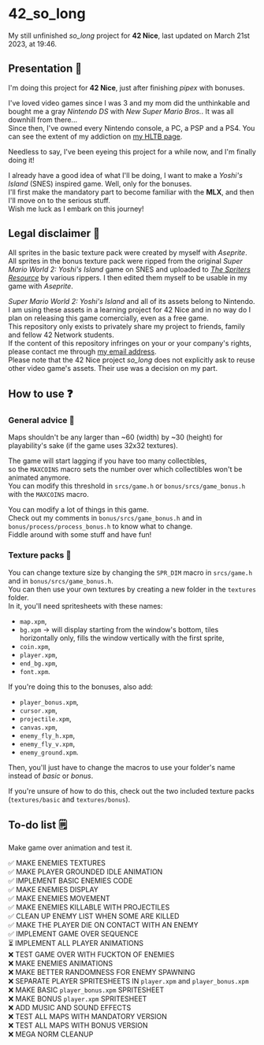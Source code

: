 # 42_so_long

My still unfinished *so_long* project for **42 Nice**, last updated on March 21st 2023, at 19:46.

## Presentation 👾

I'm doing this project for **42 Nice**, just after finishing *pipex* with bonuses.

I've loved video games since I was 3 and my mom did the unthinkable and bought me a gray *Nintendo DS* with *New Super Mario Bros.*. It was all downhill from there...  
Since then, I've owned every Nintendo console, a PC, a PSP and a PS4. You can see the extent of my addiction on [my HLTB page].

[my HLTB page]: https://howlongtobeat.com/user/SCOUNDREL

Needless to say, I've been eyeing this project for a while now, and I'm finally doing it!

I already have a good idea of what I'll be doing, I want to make a *Yoshi's Island* (SNES) inspired game. Well, only for the bonuses.  
I'll first make the mandatory part to become familiar with the **MLX**, and then I'll move on to the serious stuff.  
Wish me luck as I embark on this journey!

## Legal disclaimer 🔨

All sprites in the basic texture pack were created by myself with *Aseprite*.  
All sprites in the bonus texture pack were ripped from the original *Super Mario World 2: Yoshi's Island* game on SNES and uploaded to *[The Spriters Resource]* by various rippers. I then edited them myself to be usable in my game with *Aseprite*.  
  
*Super Mario World 2: Yoshi's Island* and all of its assets belong to Nintendo.  
I am using these assets in a learning project for 42 Nice and in no way do I plan on releasing this game comercially, even as a free game.  
This repository only exists to privately share my project to friends, family and fellow 42 Network students.  
If the content of this repository infringes on your or your company's rights, please contact me through [my email address].  
Please note that the 42 Nice project *so_long* does not explicitly ask to reuse other video game's assets. Their use was a decision on my part.  

[The Spriters Resource]: https://www.spriters-resource.com/snes/yoshiisland/
[my email address]: theopaquier2@gmail.com

## How to use ❓

### General advice 🧰

Maps shouldn't be any larger than ~60 (width) by ~30 (height) for playability's sake (if the game uses 32x32 textures).  
  
The game will start lagging if you have too many collectibles,  
so the `MAXCOINS` macro sets the number over which collectibles won't be animated anymore.  
You can modify this threshold in `srcs/game.h` or `bonus/srcs/game_bonus.h` with the `MAXCOINS` macro.  
  
You can modify a lot of things in this game.  
Check out my comments in `bonus/srcs/game_bonus.h` and in `bonus/process/process_bonus.h` to know what to change.  
Fiddle around with some stuff and have fun!  

### Texture packs 🎨

You can change texture size by changing the `SPR_DIM` macro in `srcs/game.h` and in `bonus/srcs/game_bonus.h`.  
You can then use your own textures by creating a new folder in the `textures` folder.  
In it, you'll need spritesheets with these names:
- `map.xpm`,
- `bg.xpm` -> will display starting from the window's bottom, tiles horizontally only, fills the window vertically with the first sprite,
- `coin.xpm`,
- `player.xpm`,
- `end_bg.xpm`,
- `font.xpm`.  

If you're doing this to the bonuses, also add:
- `player_bonus.xpm`,
- `cursor.xpm`,
- `projectile.xpm`,
- `canvas.xpm`,
- `enemy_fly_h.xpm`,
- `enemy_fly_v.xpm`,
- `enemy_ground.xpm`.  

Then, you'll just have to change the macros to use your folder's name instead of *basic* or *bonus*.  

If you're unsure of how to do this, check out the two included texture packs (`textures/basic` and `textures/bonus`).  

## To-do list 🗒️ 

Make game over animation and test it.

✅ MAKE ENEMIES TEXTURES  
✅ MAKE PLAYER GROUNDED IDLE ANIMATION  
✅ IMPLEMENT BASIC ENEMIES CODE  
✅ MAKE ENEMIES DISPLAY  
✅ MAKE ENEMIES MOVEMENT  
✅ MAKE ENEMIES KILLABLE WITH PROJECTILES  
✅ CLEAN UP ENEMY LIST WHEN SOME ARE KILLED  
✅ MAKE THE PLAYER DIE ON CONTACT WITH AN ENEMY  
✅ IMPLEMENT GAME OVER SEQUENCE  
⏳ IMPLEMENT ALL PLAYER ANIMATIONS  
❌ TEST GAME OVER WITH FUCKTON OF ENEMIES  
❌ MAKE ENEMIES ANIMATIONS  
❌ MAKE BETTER RANDOMNESS FOR ENEMY SPAWNING  
❌ SEPARATE PLAYER SPRITESHEETS IN `player.xpm` and `player_bonus.xpm`  
❌ MAKE BASIC `player_bonus.xpm` SPRITESHEET  
❌ MAKE BONUS `player.xpm` SPRITESHEET  
❌ ADD MUSIC AND SOUND EFFECTS  
❌ TEST ALL MAPS WITH MANDATORY VERSION  
❌ TEST ALL MAPS WITH BONUS VERSION  
❌ MEGA NORM CLEANUP  
